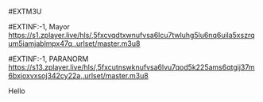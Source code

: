 #EXTM3U

#EXTINF:-1, Mayor
https://s1.zplayer.live/hls/,5fxcvqdtxwnufvsa6lcu7twluhg5lu6nq6uila5xszrqum5iamjablmpx47q,.urlset/master.m3u8


#EXTINF:-1, PARANORM
https://s13.zplayer.live/hls/,5fxcutnswknufvsa6lvu7qod5k225ams6qtgij37m6bxjoxvxsoj342cy22a,.urlset/master.m3u8


Hello





